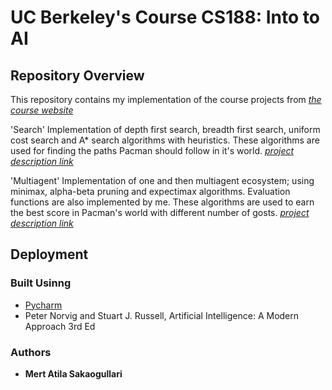# UC Berkeley's Course CS188: Into to AI

## Repository Overview
This repository contains my implementation of the course projects from [_the course website_](http://ai.berkeley.edu/project_overview.html)

'Search'
Implementation of depth first search, breadth first search, uniform cost search and A* search algorithms with heuristics. These algorithms are used for finding the paths Pacman should follow in it's world. [_project description link_](http://ai.berkeley.edu/search.html)

'Multiagent'
Implementation of one and then multiagent ecosystem; using minimax, alpha-beta pruning and expectimax algorithms. Evaluation functions are also implemented by me. These algorithms are used to earn the best score in Pacman's world with different number of gosts. [_project description link_](http://ai.berkeley.edu/multiagent.html)

## Deployment

### Built Usinng

* [Pycharm](http://jetbrains.com/pycharm)
* Peter Norvig and Stuart J. Russell, Artificial Intelligence: A Modern Approach 3rd Ed

### Authors

* **Mert Atila Sakaogullari** 

